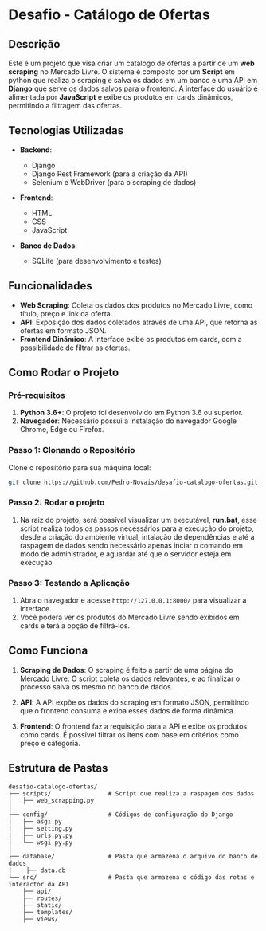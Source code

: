# Desafio - Catálogo de Ofertas

## Descrição

Este é um projeto que visa criar um catálogo de ofertas a partir de um **web scraping** no Mercado Livre. O sistema é composto por um **Script** em python que realiza o scraping
e salva os dados em um banco e uma API em **Django** que serve os dados salvos para o frontend. A interface do usuário é alimentada por **JavaScript** e exibe os produtos em cards dinâmicos, permitindo a filtragem das ofertas.

## Tecnologias Utilizadas

- **Backend**:
  - Django
  - Django Rest Framework (para a criação da API)
  - Selenium e WebDriver (para o scraping de dados)

- **Frontend**:
  - HTML
  - CSS
  - JavaScript

- **Banco de Dados**:
  - SQLite (para desenvolvimento e testes)

## Funcionalidades

- **Web Scraping**: Coleta os dados dos produtos no Mercado Livre, como título, preço e link da oferta.
- **API**: Exposição dos dados coletados através de uma API, que retorna as ofertas em formato JSON.
- **Frontend Dinâmico**: A interface exibe os produtos em cards, com a possibilidade de filtrar as ofertas.

## Como Rodar o Projeto

### Pré-requisitos

1. **Python 3.6+**: O projeto foi desenvolvido em Python 3.6 ou superior.
2. **Navegador**: Necessário possui a instalação do navegador Google Chrome, Edge ou Firefox.

### Passo 1: Clonando o Repositório

Clone o repositório para sua máquina local:

```bash
git clone https://github.com/Pedro-Novais/desafio-catalogo-ofertas.git
```

### Passo 2: Rodar o projeto

1. Na raiz do projeto, será possível visualizar um executável, **run.bat**, 
esse script realiza todos os passos necessários para a execução do projeto,
desde a criação do ambiente virtual, intalação de dependências e até a raspagem de dados
sendo necessário apenas inciar o comando em modo de administrador, e aguardar até que o servidor esteja em execução


### Passo 3: Testando a Aplicação

1. Abra o navegador e acesse `http://127.0.0.1:8000/` para visualizar a interface.
2. Você poderá ver os produtos do Mercado Livre sendo exibidos em cards e terá a opção de filtrá-los.

## Como Funciona

1. **Scraping de Dados**: O scraping é feito a partir de uma página do Mercado Livre. O script coleta os dados relevantes, e ao finalizar o processo salva os mesmo no banco de dados.
   
2. **API**: A API expõe os dados do scraping em formato JSON, permitindo que o frontend consuma e exiba esses dados de forma dinâmica.

3. **Frontend**: O frontend faz a requisição para a API e exibe os produtos como cards. É possível filtrar os itens com base em critérios como preço e categoria.

## Estrutura de Pastas

```
desafio-catalogo-ofertas/
├── scripts/                # Script que realiza a raspagem dos dados
│   ├── web_scrapping.py   
│   
├── config/                 # Códigos de configuração do Django
|   ├── asgi.py             
|   ├── setting.py          
|   ├── urls.py.py          
|   └── wsgi.py.py 
│   
├── database/               # Pasta que armazena o arquivo do banco de dados
|    ├── data.db
└── src/                    # Pasta que armazena o código das rotas e interactor da API
    ├── api/                
    ├── routes/
    ├── static/ 
    ├── templates/
    ├── views/                                
```